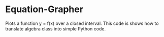 # Equation-Grapher
Plots a function y = f(x) over a closed interval.
This code is shows how to translate algebra class into simple Python code.
